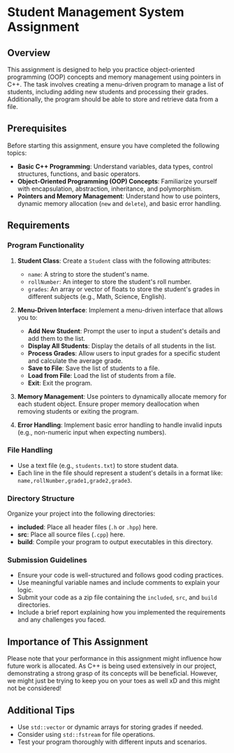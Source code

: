 # Student Management System Assignment
## Overview

This assignment is designed to help you practice object-oriented programming (OOP) concepts and memory management using pointers in C++. The task involves creating a menu-driven program to manage a list of students, including adding new students and processing their grades. Additionally, the program should be able to store and retrieve data from a file.

## Prerequisites

Before starting this assignment, ensure you have completed the following topics:

- **Basic C++ Programming**: Understand variables, data types, control structures, functions, and basic operators.
- **Object-Oriented Programming (OOP) Concepts**: Familiarize yourself with encapsulation, abstraction, inheritance, and polymorphism.
- **Pointers and Memory Management**: Understand how to use pointers, dynamic memory allocation (`new` and `delete`), and basic error handling.

## Requirements

### Program Functionality

1. **Student Class**: Create a `Student` class with the following attributes:
   - `name`: A string to store the student's name.
   - `rollNumber`: An integer to store the student's roll number.
   - `grades`: An array or vector of floats to store the student's grades in different subjects (e.g., Math, Science, English).

2. **Menu-Driven Interface**: Implement a menu-driven interface that allows you to:
   - **Add New Student**: Prompt the user to input a student's details and add them to the list.
   - **Display All Students**: Display the details of all students in the list.
   - **Process Grades**: Allow users to input grades for a specific student and calculate the average grade.
   - **Save to File**: Save the list of students to a file.
   - **Load from File**: Load the list of students from a file.
   - **Exit**: Exit the program.

3. **Memory Management**: Use pointers to dynamically allocate memory for each student object. Ensure proper memory deallocation when removing students or exiting the program.

4. **Error Handling**: Implement basic error handling to handle invalid inputs (e.g., non-numeric input when expecting numbers).

### File Handling

- Use a text file (e.g., `students.txt`) to store student data.
- Each line in the file should represent a student's details in a format like: `name,rollNumber,grade1,grade2,grade3`.

### Directory Structure

Organize your project into the following directories:

- **included**: Place all header files (`.h` or `.hpp`) here.
- **src**: Place all source files (`.cpp`) here.
- **build**: Compile your program to output executables in this directory.

### Submission Guidelines

- Ensure your code is well-structured and follows good coding practices.
- Use meaningful variable names and include comments to explain your logic.
- Submit your code as a zip file containing the `included`, `src`, and `build` directories.
- Include a brief report explaining how you implemented the requirements and any challenges you faced.

## Importance of This Assignment

Please note that your performance in this assignment might influence how future work is allocated. As C++ is being used extensively in our project, demonstrating a strong grasp of its concepts will be beneficial. However, we might just be trying to keep you on your toes as well xD and this might not be considered!

## Additional Tips

- Use `std::vector` or dynamic arrays for storing grades if needed.
- Consider using `std::fstream` for file operations.
- Test your program thoroughly with different inputs and scenarios.
